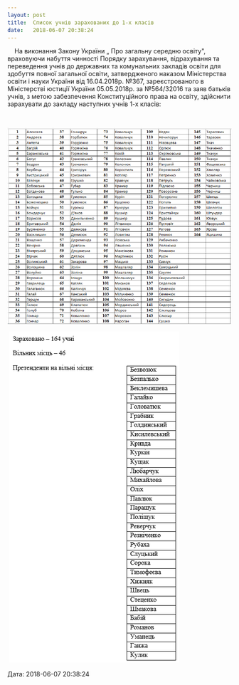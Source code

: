 ```yaml
---
layout: post
title:  Список учнів зарахованих до 1-х класів
date:   2018-06-07 20:38:24
---
```

    На виконання Закону України „ Про загальну середню освіту", враховуючи набуття чинності Порядку зарахування, відрахування та переведення учнів до державних та комунальних закладів освіти для здобуття повної загальної освіти, затвердженого наказом Міністерства освіти і науки України від 16.04.2018р. №367, зареєстрованого в Міністерстві юстиції України 05.05.2018р. за №564/32016 та заяв батьків учнів, з метою забезпечення Конституційного права на освіту, здійснити зарахувати до закладу наступних учнів 1-х класів:

   

![](/assets/tiger-1528281029.png)

 ![](/assets/tiger-1528393086.png)

  
Дата: 2018-06-07 20:38:24